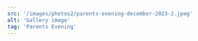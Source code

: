 ```yaml
---
src: '/images/photos2/parents-evening-december-2023-2.jpeg'
alt: 'Gallery image'
tag: 'Parents Evening'
---
```

